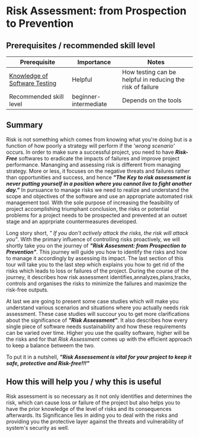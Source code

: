 # Risk Assessment: from Prospection to Prevention
## Prerequisites / recommended skill level

| Prerequisite | Importance | Notes |
| -------------|----------|------|
|[Knowledge of Software Testing](https://www.test-institute.org/Introduction_To_Software_Testing.php) | Helpful | How testing can be helpful in reducing the risk of failure |
| Recommended skill level | beginner-intermediate | Depends on the tools |

## Summary
<p align="justify">
  
Risk is not something which comes from knowing what you're doing but is a function of how poorly a strategy will perform if the *'wrong scenario'* occurs. In order to make sure a successful project, you need to have ***Risk-Free*** softwares to eradicate the impacts of failures and improve project performance. Mananging and assessing risk is different from managing strategy. More or less, it focuses on the negative threats and failures rather than opportunities and success, and hence ***"The Key to risk assessment is never putting yourself in a position where you cannot live to fight another day."*** In pursuance to manage risks we need to realize and understand the scope and objectives of the software and use an appropriate automated risk management tool. With the sole purpose of increasing the feasibility of project accomplishing triumphant conclusion, the risks or potential problems for a project needs to be prospected and prevented at an outset stage and an apprpriate countermeasures developed.
</p>

Long story short, *" If you don't actively attack the risks, the risk will attack you"*. With the primary influence of controlling risks proactively, we will shortly  take you on the journey of ***"Risk Assesment: from Prospection to Prevention"***. This journey will guide you how to identify the risks and how to manage it accordingly by assessing its impact. The last section of this tour will take you to the last step which explains you how to get rid of the risks which leads to loss or failures of the project. During the course of the journey, it describes how risk assessment identifies,annalyzes,plans,tracks, controls and organises the risks to minimize the failures and maximize the risk-free outputs.

At last we are going to present some case studies which will make you understand various scenarios and situations where you actually needs risk assessment. These case studies will succour you to get more clarifications about the significance of ***"Risk Assessment"***. It also describes how every single piece of software needs sustainability and how these  requirements can be varied over time. Higher you use the quality software, higher will be the risks and for that *Risk Assessment* comes up with the efficient approach to keep a balance betweem the two.

To put it in a nutshell, ***"Risk Assessement is vital for your project to keep it safe, protective and Risk-free!!!"***

## How this will help you / why this is useful
Risk assessment is so necessary as it not only identifies and determines the risk, which can cause loss or failure of the project but also helps you to have the prior knowledge of the level of risks and its consequences afterwards.  Its Significance lies in aiding you to deal with the risks and providing you the protective layer against the threats and vulnerability of system's security as well.
  
